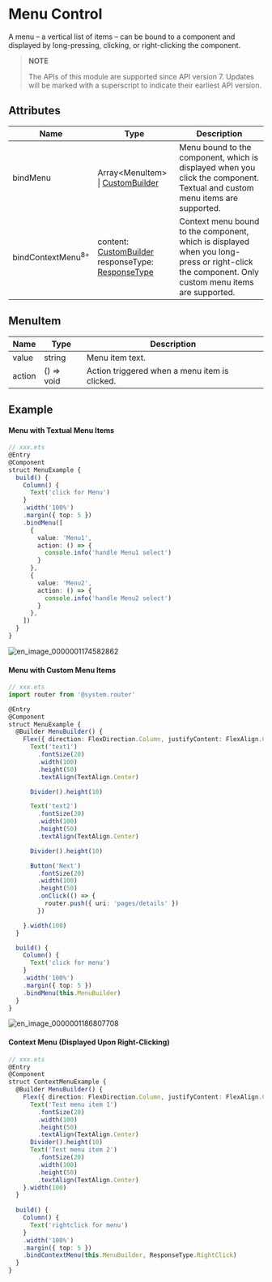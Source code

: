 # Menu Control

A menu – a vertical list of items – can be bound to a component and displayed by long-pressing, clicking, or right-clicking the component.

>  **NOTE**
>
>  The APIs of this module are supported since API version 7. Updates will be marked with a superscript to indicate their earliest API version.


## Attributes


| Name                          | Type                                                       | Description                                                        |
| ---------------------------- | ------------------------------------------------------------ | ------------------------------------------------------------ |
| bindMenu                     | Array<MenuItem&gt; \| [CustomBuilder](ts-types.md#custombuilder8) | Menu bound to the component, which is displayed when you click the component. Textual and custom menu items are supported.|
| bindContextMenu<sup>8+</sup> | content: [CustomBuilder](ts-types.md#custombuilder8)<br>responseType: [ResponseType](ts-appendix-enums.md#responsetype8) | Context menu bound to the component, which is displayed when you long-press or right-click the component. Only custom menu items are supported.|

## MenuItem

| Name    | Type                     | Description         |
| ------ | ----------------------- | ----------- |
| value  | string                  | Menu item text.     |
| action | () =&gt; void | Action triggered when a menu item is clicked.|


## Example

#### Menu with Textual Menu Items

```ts
// xxx.ets
@Entry
@Component
struct MenuExample {
  build() {
    Column() {
      Text('click for Menu')
    }
    .width('100%')
    .margin({ top: 5 })
    .bindMenu([
      {
        value: 'Menu1',
        action: () => {
          console.info('handle Menu1 select')
        }
      },
      {
        value: 'Menu2',
        action: () => {
          console.info('handle Menu2 select')
        }
      },
    ])
  }
}
```

![en_image_0000001174582862](figures/en_image_0000001174582862.gif)

#### Menu with Custom Menu Items

```ts
// xxx.ets
import router from '@system.router'

@Entry
@Component
struct MenuExample {
  @Builder MenuBuilder() {
    Flex({ direction: FlexDirection.Column, justifyContent: FlexAlign.Center, alignItems: ItemAlign.Center }) {
      Text('text1')
        .fontSize(20)
        .width(100)
        .height(50)
        .textAlign(TextAlign.Center)

      Divider().height(10)

      Text('text2')
        .fontSize(20)
        .width(100)
        .height(50)
        .textAlign(TextAlign.Center)

      Divider().height(10)

      Button('Next')
        .fontSize(20)
        .width(100)
        .height(50)
        .onClick(() => {
          router.push({ uri: 'pages/details' })
        })

    }.width(100)
  }

  build() {
    Column() {
      Text('click for menu')
    }
    .width('100%')
    .margin({ top: 5 })
    .bindMenu(this.MenuBuilder)
  }
}
```

![en_image_0000001186807708](figures/en_image_0000001186807708.gif)

#### Context Menu (Displayed Upon Right-Clicking)

```ts
// xxx.ets
@Entry
@Component
struct ContextMenuExample {
  @Builder MenuBuilder() {
    Flex({ direction: FlexDirection.Column, justifyContent: FlexAlign.Center, alignItems: ItemAlign.Center }) {
      Text('Test menu item 1')
        .fontSize(20)
        .width(100)
        .height(50)
        .textAlign(TextAlign.Center)
      Divider().height(10)
      Text('Test menu item 2')
        .fontSize(20)
        .width(100)
        .height(50)
        .textAlign(TextAlign.Center)
    }.width(100)
  }
  
  build() {
    Column() {
      Text('rightclick for menu')
    }
    .width('100%')
    .margin({ top: 5 })
    .bindContextMenu(this.MenuBuilder, ResponseType.RightClick)
  }
}
```

